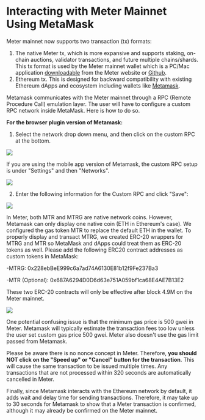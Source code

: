 # Interacting with Meter Mainnet Using MetaMask

Meter mainnet now supports two transaction \(tx\) formats: 

1. The native Meter tx, which is more expansive and supports staking, on-chain auctions, validator transactions, and future multiple chains/shards. This tx format is used by the Meter mainnet wallet which is a PC/Mac application [downloadable](https://www.meter.io/wallets/) from the Meter website or [Github](https://github.com/meterio/meter-wallet). 
2. Ethereum tx. This is designed for backward compatibility with existing Ethereum dApps and ecosystem including wallets like [Metamask](https://metamask.io/).

Metamask communicates with the Meter mainnet through a RPC \(Remote Procedure Call\) emulation layer.  The user will have to configure a custom RPC network inside MetaMask. Here is how to do so.

**For the browser plugin version of Metamask:**

1. Select the network drop down menu, and then click on the custom RPC at the bottom.

![](../.gitbook/assets/image.png)

If you are using the mobile app version of Metamask, the custom RPC setup is under "Settings" and then "Networks".

![](../.gitbook/assets/image%20%286%29.png)



2. Enter the following information for the Custom RPC and click "Save":

![](../.gitbook/assets/image%20%284%29.png)

In Meter, both MTR and MTRG are native network coins. However, Metamask can only display one native coin \(ETH in Ethereum's case\). We configured the gas token MTR to replace the default ETH in the wallet. To properly display and transact MTRG, we created ERC-20 wrappers for MTRG and MTR so MetaMask and dApps could treat them as ERC-20 tokens as well. Please add the following ERC20 contract addresses as custom tokens in MetaMask:

-MTRG: 0x228ebBeE999c6a7ad74A6130E81b12f9Fe237Ba3

-MTR \(Optional\): 0x687A6294D0D6d63e751A059bf1ca68E4AE7B13E2

These two ERC-20 contracts will only be effective after block 4.9M on the Meter mainnet.

![](../.gitbook/assets/image%20%281%29.png)

One potential confusing issue is that the minimum gas price is 500 gwei in Meter.  Metamask will typically estimate the transaction fees too low unless the user set custom gas price 500 gwei.  Meter also doesn't use the gas limit passed from Metamask.

Please be aware there is no nonce concept in Meter.  Therefore, **you should NOT click on the "Speed up" or "Cancel" button for the transaction**.  This will cause the same transaction to be issued multiple times.  Any transactions that are not processed within 320 seconds are automatically cancelled in Meter.

Finally, since Metamask interacts with the Ethereum network by default, it adds wait and delay time for sending transactions. Therefore, it may take up to 30 seconds for Metamask to show that a Meter transaction is confirmed, although it may already be confirmed on the Meter mainnet. 











